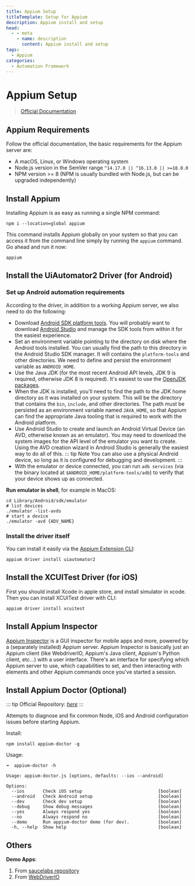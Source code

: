 ```yaml
---
title: Appium Setup
titleTemplate: Setup for Appium
description: Appium install and setup
head:
  - - meta
    - name: description
      content: Appium install and setup
tags:
  - Appium
categories:
  - Automation Framework
---
```


# Appium Setup <Badge type="tip" text="Appium" /><Badge type="warning" text="Automation Framework" />

> [Official Documentation](https://appium.io/)

## Appium Requirements

Follow the official documentation, the basic requirements for the Appium server are:

- A macOS, Linux, or Windows operating system
- Node.js version in the SemVer range `^14.17.0 || ^16.13.0 || >=18.0.0`
- NPM version >= 8 (NPM is usually bundled with Node.js, but can be upgraded independently)

## Install Appium

Installing Appium is as easy as running a single NPM command:

```shell
npm i --location=global appium
```

This command installs Appium globally on your system so that you can access it
from the command line simply by running the `appium` command. Go ahead and run
it now:

```shell
appium
```

## Install the UiAutomator2 Driver (for Android)

### Set up Android automation requirements

According to the driver, in addition to a working Appium server, we also need to
do the following:

- Download [Android SDK platform tools](https://developer.android.com/studio/releases/platform-tools).
  You will probably want to download [Android Studio](https://developer.android.com/studio)
  and manage the SDK tools from within it for the easiest experience.
- Set an environment variable pointing to the directory on disk where the Android
  tools installed. You can usually find the path to this directory in the Android
  Studio SDK manager. It will contains the `platform-tools` and other directories.
  We need to define and persist the environment variable as `ANDROID_HOME`.
- Use the Java JDK (for the most recent Android API levels, JDK 9 is required,
  otherwise JDK 8 is required). It's easiest to use the [OpenJDK packages](https://openjdk.java.net/install/).
- When the JDK is installed, you'll need to find the path to the JDK home directory
  as it was installed on your system. This will be the directory that contains the
  `bin`, `include`, and other directories. The path must be persisted as an environment
  variable named `JAVA_HOME`, so that Appium can find the appropriate Java tooling
  that is required to work with the Android platform.
- Use Android Studio to create and launch an Android Virtual Device (an AVD, otherwise
  known as an emulator). You may need to download the system images for the API level
  of the emulator you want to create. Using the AVD creation wizard in Android Studio
  is generally the easiest way to do all of this.
  ::: tip Note
  You can also use a physical Android device, so long as it is configured for debugging
  and development.
  :::
- With the emulator or device connected, you can run `adb services` (via the binary
  located at `$ANDROID_HOME/platform-tools/adb`) to verify that your device shows
  up as connected.

**Run emulator in shell**, for example in MacOS:

```shell
cd Library/Android/sdk/emulator
# list devices
./emulator -list-avds
# start a device
./emulator -avd {ADV_NAME}
```

### Install the driver itself

You can install it easily via the [Appium Extension CLI](https://appium.io/docs/en/2.2/cli/extensions/):

```shell
appium driver install uiautomator2
```

## Install the XCUITest Driver (for iOS)

First you should install Xcode in apple store, and install simulator in xcode.
Then you can install XCUITest driver with CLI:

```shell
appium driver install xcuitest
```

## Install Appium Inspector

[Appium Inspector](https://github.com/appium/appium-inspector) is a GUI inspector
for mobile apps and more, powered by a (separately installed) Appium server. Appium
Inspector is basically just an Appium client (like WebdriverIO, Appium's Java client,
Appium's Python client, etc...) with a user interface. There's an interface for
specifying which Appium server to use, which capabilities to set, and then interacting
with elements and other Appium commands once you've started a session.

## Install Appium Doctor (Optional)

::: tip
Official Repository: [_here_](https://github.com/appium/appium-doctor)
:::

Attempts to diagnose and fix common Node, iOS and Android configuration issues
before starting Appium.

Install:

```shell
npm install appium-doctor -g
```

Usage:

```shell
➜  appium-doctor -h

Usage: appium-doctor.js [options, defaults: --ios --android]

Options:
  --ios       Check iOS setup                             [boolean]
  --android   Check Android setup                         [boolean]
  --dev       Check dev setup                             [boolean]
  --debug     Show debug messages                         [boolean]
  --yes       Always respond yes                          [boolean]
  --no        Always respond no                           [boolean]
  --demo      Run appium-doctor demo (for dev).           [boolean]
  -h, --help  Show help                                   [boolean]
```

## Others

**Demo Apps**:

1. From [saucelabs repository](https://github.com/saucelabs/my-demo-app-rn/)
2. From [WebDriverIO](https://github.com/webdriverio/native-demo-app)
